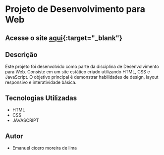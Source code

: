 # Projeto de Desenvolvimento para Web

## Acesse o site [aqui](https://emanuelcicero.github.io/Projeto-Disciplina-Web/){:target="_blank"}  

## Descrição
Este projeto foi desenvolvido como parte da disciplina de Desenvolvimento para Web.
Consiste em um site estático criado utilizando HTML, CSS e JavaScript.
O objetivo principal é demonstrar habilidades de design, layout responsivo e interatividade básica.

## Tecnologias Utilizadas
* HTML
* CSS
* JAVASCRIPT


## Autor
* Emanuel cicero moreira de lima 
